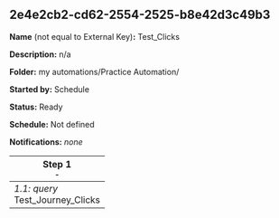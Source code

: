 ## 2e4e2cb2-cd62-2554-2525-b8e42d3c49b3

**Name** (not equal to External Key)**:** Test_Clicks

**Description:** n/a

**Folder:** my automations/Practice Automation/

**Started by:** Schedule

**Status:** Ready

**Schedule:** Not defined

**Notifications:** _none_


| Step 1<br>_<small>-</small>_ |
| --- |
| _1.1: query_<br>Test_Journey_Clicks |
